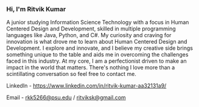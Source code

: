 ### Hi, I'm Ritvik Kumar 

A junior studying Information Science Technology with a focus in Human Centered Design and Development, skilled in multiple programming languages like Java, Python, and C#. My curiosity and craving for innovation is what drove me to learn about Human Centered Design and Development. I explore and innovate, and I believe my creative side brings something unique to the table and aids me in overcoming the challenges faced in this industry. 
At my core, I am a perfectionist driven to make an impact in the world that matters. There's nothing I love more than a scintillating conversation so feel free to contact me. 

LinkedIn -      https://www.linkedin.com/in/ritvik-kumar-aa32131a9/

Email -         rkk5266@psu.edu / ritviksk@gmail.com
